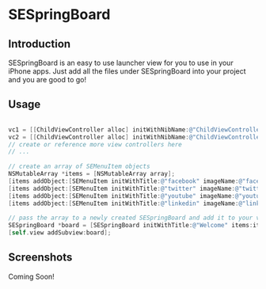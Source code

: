 SESpringBoard
====================

Introduction
---------------------

SESpringBoard is an easy to use launcher view for you to use in your iPhone apps. Just add all the files under SESpringBoard into your project and you are good to go!

Usage
---------------------

```objective-c

vc1 = [[ChildViewController alloc] initWithNibName:@"ChildViewController" bundle:nil];
vc2 = [[ChildViewController alloc] initWithNibName:@"ChildViewController" bundle:nil];
// create or reference more view controllers here
// ...
    
// create an array of SEMenuItem objects
NSMutableArray *items = [NSMutableArray array];
[items addObject:[SEMenuItem initWithTitle:@"facebook" imageName:@"facebook.png" viewController:vc1]];
[items addObject:[SEMenuItem initWithTitle:@"twitter" imageName:@"twitter.png" viewController:vc2]];
[items addObject:[SEMenuItem initWithTitle:@"youtube" imageName:@"youtube.png" viewController:vc1]];
[items addObject:[SEMenuItem initWithTitle:@"linkedin" imageName:@"linkedin.png" viewController:vc2]];
    
// pass the array to a newly created SESpringBoard and add it to your view
SESpringBoard *board = [SESpringBoard initWithTitle:@"Welcome" items:items launcherImage:[UIImage imageNamed:@"navbtn_home.png"]];
[self.view addSubview:board];

```

Screenshots
---------------------
Coming Soon!

